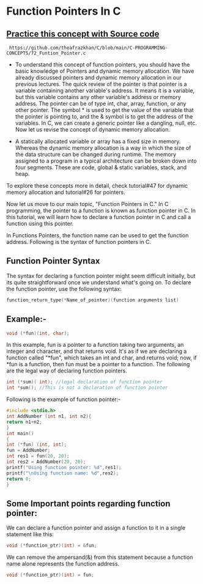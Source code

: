 # Function Pointers In C

## [Practice this concept with Source code ](https://github.com/theafrazkhan/C/blob/main/C-PROGRAMMING-CONCEPTS/72_Funtion_Pointer.c)

```
 https://github.com/theafrazkhan/C/blob/main/C-PROGRAMMING-CONCEPTS/72_Funtion_Pointer.c
```


- To understand this concept of function pointers, you should have the basic knowledge of Pointers and dynamic memory allocation. We have already discussed pointers and dynamic memory allocation in our previous lectures. The quick review of the pointer is that pointer is a variable containing another variable's address. It means it is a variable, but this variable contains any other variable's address or memory address. The pointer can be of type int, char, array, function, or any other pointer. The symbol * is used to get the value of the variable that the pointer is pointing to, and the & symbol is to get the address of the variables. In C, we can create a generic pointer like a dangling, null, etc. Now let us revise the concept of dynamic memory allocation.

- A statically allocated variable or array has a fixed size in memory. Whereas the dynamic memory allocation is a way in which the size of the data structure can be changed during runtime. The memory assigned to a program in a typical architecture can be broken down into four segments. These are code, global & static variables, stack, and heap.

To explore these concepts more in detail, check tutorial#47 for dynamic memory allocation and tutorial#26 for pointers. 

Now let us move to our main topic, "Function Pointers in C." In C programming, the pointer to a function is known as function pointer in C. In this tutorial, we will learn how to declare a function pointer in C and call a function using this pointer.

In Functions Pointers, the function name can be used to get the function address. Following is the syntax of function pointers in C.

## Function Pointer Syntax
The syntax for declaring a function pointer might seem difficult initially, but its quite straightforward once we understand what's going on. To declare the function pointer, use the following syntax:

``` c
function_return_type(*Name_of_pointer)(function arguments list)
```

## Example:-
``` c
void (*fun)(int, char);
```
In this example, fun is a pointer to a function taking two arguments, an integer and character, and that returns void. It's as if we are declaring a function called "*fun", which takes an int and char, and returns void; now, if *fun is a function, then fun must be a pointer to a function. The following are the legal way of declaring function pointers.
``` c
int (*sum)( int); //legal declaration of function pointer
int *sum(); //This is not a declaration of function pointer
```

Following is the example of function pointer:-
``` c
#include <stdio.h>
int AddNumber (int n1, int n2){
return n1+n2;
}
int main()
{
int (*fun) (int, int);
fun = AddNumber;
int res1 = fun(20, 20);
int res2 = AddNumber(20, 20);
printf("Using function pointer: %d",res1);
printf("\nUsing function name: %d",res2);
return 0;
}
```
## Some Important points regarding function pointer:
We can declare a function pointer and assign a function to it in a single statement like this:
``` c
void (*function_ptr)(int) = &fun;
```
We can remove the ampersand(&) from this statement because a function name alone represents the function address.
``` c
void (*function_ptr)(int) = fun;
 ```

